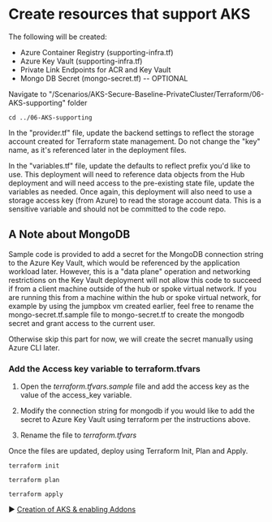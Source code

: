# Create resources that support AKS

The following will be created:
* Azure Container Registry (supporting-infra.tf)
* Azure Key Vault (supporting-infra.tf)
* Private Link Endpoints for ACR and Key Vault
* Mongo DB Secret (mongo-secret.tf) -- OPTIONAL

Navigate to "/Scenarios/AKS-Secure-Baseline-PrivateCluster/Terraform/06-AKS-supporting" folder
```
cd ../06-AKS-supporting
```

In the "provider.tf" file, update the backend settings to reflect the storage account created for Terraform state management.  Do not change the "key" name, as it's referenced later in the deployment files.

In the "variables.tf" file, update the defaults to reflect prefix you'd like to use.
This deployment will need to reference data objects from the Hub deployment and will need access to the pre-existing state file, update the variables as needed.  Once again, this deployment will also need to use a storage access key (from Azure) to read the storage account data.  This is a sensitive variable and should not be committed to the code repo.

## A Note about MongoDB

Sample code is provided to add a secret for the MongoDB connection string to the Azure Key Vault, which would be referenced by the application workload later. However, this is a "data plane" operation and networking restrictions on the Key Vault deployment will not allow this code to succeed if from a client machine outside of the hub or spoke virtual network. If you are running this from a machine within the hub or spoke virtual network, for example by using the jumpbox vm created earlier, feel free to rename the mongo-secret.tf.sample file to mongo-secret.tf to create the mongodb secret and grant access to the current user.

Otherwise skip this part for now, we will create the secret manually using Azure CLI later.

### Add the Access key variable to terraform.tfvars

1. Open the *terraform.tfvars.sample* file and add the access key as the value of the access_key variable.

2. Modify the connection string for mongodb if you would like to add the secret to Azure Key Vault using terraform per the instructions above.
3. Rename the file to *terraform.tfvars*

Once the files are updated, deploy using Terraform Init, Plan and Apply.

```
terraform init
```

```
terraform plan
```

```
terraform apply
```


:arrow_forward: [Creation of AKS & enabling Addons](./07-aks-cluster.md)
